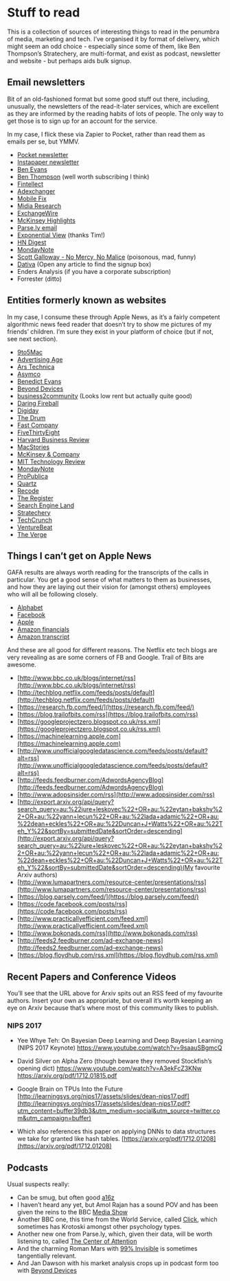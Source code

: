 # Stuff to read
This is a collection of sources of interesting things to read in the penumbra of media, marketing and tech. I’ve organised it by format of delivery, which might seem an odd choice - especially since some of them, like Ben Thompson’s Stratechery, are multi-format, and exist as podcast, newsletter and website - but perhaps aids bulk signup. 

## Email newsletters
Bit of an old-fashioned format but some good stuff out there, including, unusually, the newsletters of the read-it-later services, which are excellent as they are informed by the reading habits of lots of people. The only way to get those is to sign up for an account for the service. 

In my case, I flick these via Zapier to Pocket, rather than read them as emails per se, but YMMV. 

* [Pocket newsletter](https://getpocket.com/signup)
* [Instapaper newsletter](https://www.instapaper.com/user/register)
* [Ben Evans](http://ben-evans.com/newsletter/)
* [Ben Thompson](https://stratechery.com/membership/) (well worth subscribing I think)
* [Fintellect](http://www.fintellect.com/msfi/)
* [Adexchanger](https://adexchanger.com/newsletter/)
* [Mobile Fix](http://www.addictivelondon.com/#sign-up-for-fix)
* [Midia Research](https://www.midiaresearch.com/blog/)
* [ExchangeWire](https://www.exchangewire.com/newsletter/)
* [McKinsey Highlights](https://www.mckinsey.com/user-registration/manage-account/edit-subscriptions)
* [Parse.ly email](https://blog.parsely.com)
* [Exponential View](http://www.exponentialview.co/newsletter/) (thanks Tim!)
* [HN Digest](https://hndigest.com)
* [MondayNote](https://madmimi.com/signups/203173/join)
* [Scott Galloway - No Mercy, No Malice](https://www.l2inc.com/archive?blog-types=nmnm) (poisonous, mad, funny)
* [Dativa](https://www.dativa.com/latest/) (Open any article to find the signup box)
* Enders Analysis (if you have a corporate subscription)
* Forrester (ditto)

## Entities formerly known as websites
In my case, I consume these through Apple News, as it’s a fairly competent algorithmic news feed reader that doesn’t try to show me pictures of my friends’ children. I’m sure they exist in your platform of choice (but if not, see next section).

* [9to5Mac](https://9to5mac.com)
* [Advertising Age](http://adage.com)
* [Ars Technica](https://arstechnica.com)
* [Asymco](http://www.asymco.com)
* [Benedict Evans](https://www.ben-evans.com)
* [Beyond Devices](http://www.beyonddevic.es)
* [business2community](https://www.business2community.com) (Looks low rent but actually quite good)
* [Daring Fireball](https://daringfireball.net)
* [Digiday](https://digiday.com)
* [The Drum](http://www.thedrum.com)
* [Fast Company](https://www.fastcompany.com)
* [FiveThirtyEight](http://fivethirtyeight.com)
* [Harvard Business Review](https://hbr.org)
* [MacStories](https://www.macstories.net)
* [McKinsey & Company](https://www.mckinsey.com/quarterly/overview)
* [MIT Technology Review](https://www.technologyreview.com)
* [MondayNote](https://mondaynote.com)
* [ProPublica](https://www.propublica.org)
* [Quartz](https://qz.com)
* [Recode](https://www.recode.net)
* [The Register](https://m.theregister.co.uk)
* [Search Engine Land](https://searchengineland.com)
* [Stratechery](https://stratechery.com)
* [TechCrunch](https://techcrunch.com)
* [VentureBeat](https://venturebeat.com)
* [The Verge](https://www.theverge.com)

## Things I can’t get on Apple News
GAFA results are always worth reading for the transcripts of the calls in particular. You get a good sense of what matters to them as businesses, and how they are laying out their vision for (amongst others) employees who will all be following closely. 

- [Alphabet](https://abc.xyz/investor/)
- [Facebook](https://investor.fb.com/financials/)
- [Apple](http://www.nasdaq.com/symbol/aapl/call-transcripts)
- [Amazon financials](http://phx.corporate-ir.net/phoenix.zhtml?c=97664&p=irol-reportsother)
- [Amazon transcript](http://www.nasdaq.com/symbol/amzn/call-transcripts)

And these are all good for different reasons. The Netflix etc tech blogs are very revealing as are some corners of FB and Google. Trail of Bits are awesome. 

- [http://www.bbc.co.uk/blogs/internet/rss](http://www.bbc.co.uk/blogs/internet/rss)
- [http://techblog.netflix.com/feeds/posts/default](http://techblog.netflix.com/feeds/posts/default)
- [https://research.fb.com/feed/](https://research.fb.com/feed/)
- [https://blog.trailofbits.com/rss](https://blog.trailofbits.com/rss)
- [https://googleprojectzero.blogspot.co.uk/rss.xml](https://googleprojectzero.blogspot.co.uk/rss.xml)
- [https://machinelearning.apple.com](https://machinelearning.apple.com)
- [http://www.unofficialgoogledatascience.com/feeds/posts/default?alt=rss](http://www.unofficialgoogledatascience.com/feeds/posts/default?alt=rss)
- [http://feeds.feedburner.com/AdwordsAgencyBlog](http://feeds.feedburner.com/AdwordsAgencyBlog)
- [http://www.adopsinsider.com/rss](http://www.adopsinsider.com/rss)
- [http://export.arxiv.org/api/query?search_query=au:%22jure+leskovec%22+OR+au:%22eytan+bakshy%22+OR+au:%22yann+lecun%22+OR+au:%22lada+adamic%22+OR+au:%22dean+eckles%22+OR+au:%22Duncan+J+Watts%22+OR+au:%22Teh_Y%22&sortBy=submittedDate&sortOrder=descending](http://export.arxiv.org/api/query?search_query=au:%22jure+leskovec%22+OR+au:%22eytan+bakshy%22+OR+au:%22yann+lecun%22+OR+au:%22lada+adamic%22+OR+au:%22dean+eckles%22+OR+au:%22Duncan+J+Watts%22+OR+au:%22Teh_Y%22&sortBy=submittedDate&sortOrder=descending)(My favourite Arxiv authors)
- [http://www.lumapartners.com/resource-center/presentations/rss](http://www.lumapartners.com/resource-center/presentations/rss)
- [https://blog.parsely.com/feed/](https://blog.parsely.com/feed/)
- [https://code.facebook.com/posts/rss](https://code.facebook.com/posts/rss)
- [http://www.practicallyefficient.com/feed.xml](http://www.practicallyefficient.com/feed.xml)
- [http://www.bokonads.com/rss](http://www.bokonads.com/rss)
- [http://feeds2.feedburner.com/ad-exchange-news](http://feeds2.feedburner.com/ad-exchange-news)
- [https://blog.floydhub.com/rss.xml](https://blog.floydhub.com/rss.xml)

## Recent Papers and Conference Videos
You’ll see that the URL above for Arxiv spits out an RSS feed of my favourite authors. Insert your own as appropriate, but overall it’s worth keeping an eye on Arxiv because that’s where most of this community likes to publish. 

### NIPS 2017
- Yee Whye Teh: On Bayesian Deep Learning and Deep Bayesian Learning (NIPS 2017 Keynote)
https://www.youtube.com/watch?v=9saauSBgmcQ

- David Silver on Alpha Zero (though beware they removed Stockfish’s opening dict)
https://www.youtube.com/watch?v=A3ekFcZ3KNw
https://arxiv.org/pdf/1712.01815.pdf

- Google Brain on TPUs Into the Future
[http://learningsys.org/nips17/assets/slides/dean-nips17.pdf](http://learningsys.org/nips17/assets/slides/dean-nips17.pdf?utm_content=buffer39db3&utm_medium=social&utm_source=twitter.com&utm_campaign=buffer)

- Which also references this paper on applying DNNs to data structures we take for granted like hash tables. 
[https://arxiv.org/pdf/1712.01208](https://arxiv.org/pdf/1712.01208)

## Podcasts
Usual suspects really:
- Can be smug, but often good [a16z](https://itunes.apple.com/gb/podcast/a16z/id842818711?mt=2)
- I haven’t heard any yet, but Amol Rajan has a sound POV and has been given the reins to the BBC [Media Show](https://itunes.apple.com/gb/podcast/the-media-show/id292525828?mt=2)
- Another BBC one, this time from the World Service, called [Click](https://itunes.apple.com/gb/podcast/click/id73331490?mt=2), which sometimes has Krotoski amongst other psychology types. 
- Another new one from Parse.ly, which, given their data, will be worth listening to, called [The Center of Attention](https://itunes.apple.com/gb/podcast/the-center-of-attention/id1319543127?mt=2)
- And the charming Roman Mars with [99% Invisible](https://itunes.apple.com/gb/podcast/99-invisible/id394775318?mt=2) is sometimes tangentially relevant. 
- And Jan Dawson with his market analysis crops up in podcast form too with [Beyond Devices](https://itunes.apple.com/gb/podcast/beyond-devices-podcast/id1002197313?mt=2)

